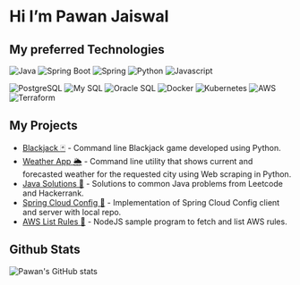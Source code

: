 # Hi I’m Pawan Jaiswal

## My preferred Technologies

![Java](https://img.shields.io/badge/-Java-orange?logo=java)
![Spring Boot](https://img.shields.io/badge/-Spring%20Boot-EEF2FB?logo=springboot)
![Spring](https://img.shields.io/badge/-Spring-EEF2FB?logo=spring)
![Python](https://img.shields.io/badge/-Python-yellow?logo=python)
![Javascript](https://img.shields.io/badge/-Javascript-red?logo=javascript)

![PostgreSQL](https://img.shields.io/badge/-PostgreSQL-EEF2FB?logo=postgresql)
![My SQL](https://img.shields.io/badge/-My%20SQL-orange?logo=mysql)
![Oracle SQL](https://img.shields.io/badge/-Oracle%20SQL-orange?logo=oracle)
![Docker](https://img.shields.io/badge/-Docker-EEF2FB?logo=docker)
![Kubernetes](https://img.shields.io/badge/-Kubernetes-EEF2FB?logo=kubernetes)
![AWS](https://img.shields.io/badge/-AWS-EEF2FB?logo=amazon)
![Terraform](https://img.shields.io/badge/-Terraform-6434eb?logo=terraform)

## My Projects

- [Blackjack :black_joker:](https://github.com/pawanJ09/blackjack.git) - Command line Blackjack game developed using Python.
- [Weather App :sun_behind_rain_cloud:](https://github.com/pawanJ09/weather-app.git) - Command line utility that shows current and forecasted weather for the requested city using Web scraping in Python.
- [Java Solutions 🚀](https://github.com/pawanJ09/java-solutions.git) - Solutions to common Java problems from Leetcode and Hackerrank.
- [Spring Cloud Config 🚀](https://github.com/pawanJ09/spring-boot.git) - Implementation of Spring Cloud Config client and server with local repo.
- [AWS List Rules 🚀](https://github.com/pawanJ09/nodejs-learning.git) - NodeJS sample program to fetch and list AWS rules.

## Github Stats

![Pawan's GitHub stats](https://github-readme-stats.vercel.app/api?username=pawanJ09&hide=stars,issues,contribs&show_icons=true&theme=dracula)

